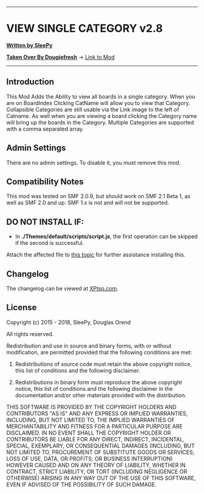 ------

# VIEW SINGLE CATEGORY v2.8

[**Written by SleePy**](http://www.simplemachines.org/community/index.php?action=profile;u=29084)

[**Taken Over By Dougiefresh**](http://www.simplemachines.org/community/index.php?action=profile;u=253913) -> [Link to Mod](http://custom.simplemachines.org/mods/index.php?mod=486)

------

## Introduction
This Mod Adds the Ability to view all boards in a single category.
When you are on BoardIndex Clicking CatName will allow you to view that Category. Collapsible Categories are still usable via the Link image to the left of Catname.
As well when you are viewing a board clicking the Category name will bring up the boards in the Category.
Multiple Categories are supported with a comma separated array.

## Admin Settings
There are no admin settings.  To disable it, you must remove this mod.

## Compatibility Notes
This mod was tested on SMF 2.0.9, but should work on SMF 2.1 Beta 1, as well as SMF 2.0 and up.  SMF 1.x is not and will not be supported.

## DO NOT INSTALL IF:

- In **./Themes/default/scripts/script.js**, the first operation can be skipped if the second is successful.

Attach the affected file to [this topic](http://www.simplemachines.org/community/index.php?topic=118299.0) for further assistance installing this.

## Changelog
The changelog can be viewed at [XPtsp.com](http://www.xptsp.com/board/free-modifications/view-single-category/?tab=1).

## License
Copyright (c) 2015 - 2018, SleePy, Douglas Orend

All rights reserved.

Redistribution and use in source and binary forms, with or without modification, are permitted provided that the following conditions are met:

1. Redistributions of source code must retain the above copyright notice, this list of conditions and the following disclaimer.

2. Redistributions in binary form must reproduce the above copyright notice, this list of conditions and the following disclaimer in the documentation and/or other materials provided with the distribution.

THIS SOFTWARE IS PROVIDED BY THE COPYRIGHT HOLDERS AND CONTRIBUTORS "AS IS" AND ANY EXPRESS OR IMPLIED WARRANTIES, INCLUDING, BUT NOT LIMITED TO, THE IMPLIED WARRANTIES OF MERCHANTABILITY AND FITNESS FOR A PARTICULAR PURPOSE ARE DISCLAIMED. IN NO EVENT SHALL THE COPYRIGHT HOLDER OR CONTRIBUTORS BE LIABLE FOR ANY DIRECT, INDIRECT, INCIDENTAL, SPECIAL, EXEMPLARY, OR CONSEQUENTIAL DAMAGES (INCLUDING, BUT NOT LIMITED TO, PROCUREMENT OF SUBSTITUTE GOODS OR SERVICES; LOSS OF USE, DATA, OR PROFITS; OR BUSINESS INTERRUPTION) HOWEVER CAUSED AND ON ANY THEORY OF LIABILITY, WHETHER IN CONTRACT, STRICT LIABILITY, OR TORT (INCLUDING NEGLIGENCE OR OTHERWISE) ARISING IN ANY WAY OUT OF THE USE OF THIS SOFTWARE, EVEN IF ADVISED OF THE POSSIBILITY OF SUCH DAMAGE.
